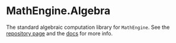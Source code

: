 # MathEngine.Algebra

The standard algebraic computation library for `MathEngine`. See the [repository page](https://github.com/User0332/MathEngine) and the [docs](https://mathengine.readthedocs.io/) for more info.